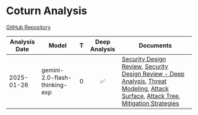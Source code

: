 # Coturn Analysis

[GitHub Repository](https://github.com/coturn/coturn)

| Analysis Date | Model | T | Deep Analysis | Documents |
|---------------|-------|---|:-------------:|-----------|
| 2025-01-26 | gemini-2.0-flash-thinking-exp | 0 | ✅ | [Security Design Review](2025-01-26-gemini-2.0-flash-thinking-exp/sec-design.md), [Security Design Review - Deep Analysis](2025-01-26-gemini-2.0-flash-thinking-exp/sec-design-deep-analysis.md), [Threat Modeling](2025-01-26-gemini-2.0-flash-thinking-exp/threat-modeling.md), [Attack Surface](2025-01-26-gemini-2.0-flash-thinking-exp/attack-surface.md), [Attack Tree](2025-01-26-gemini-2.0-flash-thinking-exp/attack-tree.md), [Mitigation Strategies](2025-01-26-gemini-2.0-flash-thinking-exp/mitigations.md) |